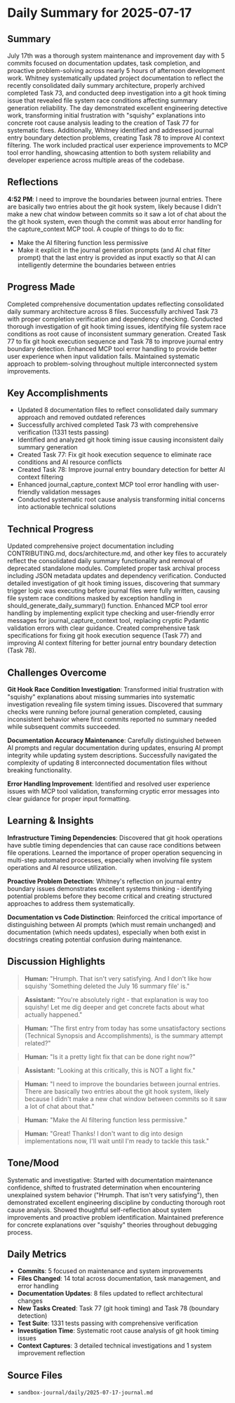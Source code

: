 # Daily Summary for 2025-07-17

## Summary

July 17th was a thorough system maintenance and improvement day with 5 commits focused on documentation updates, task completion, and proactive problem-solving across nearly 5 hours of afternoon development work. Whitney systematically updated project documentation to reflect the recently consolidated daily summary architecture, properly archived completed Task 73, and conducted deep investigation into a git hook timing issue that revealed file system race conditions affecting summary generation reliability. The day demonstrated excellent engineering detective work, transforming initial frustration with "squishy" explanations into concrete root cause analysis leading to the creation of Task 77 for systematic fixes. Additionally, Whitney identified and addressed journal entry boundary detection problems, creating Task 78 to improve AI context filtering. The work included practical user experience improvements to MCP tool error handling, showcasing attention to both system reliability and developer experience across multiple areas of the codebase.

## Reflections

**4:52 PM**: I need to improve the boundaries between journal entries. There are basically two entries about the git hook system, likely because I didn't make a new chat window between commits so it saw a lot of chat about the the git hook system, even though the commit was about error handling for the capture_context MCP tool. A couple of things to do to fix:

- Make the AI filtering function less permissive
- Make it explicit in the journal generation prompts (and AI chat filter prompt) that the last entry is provided as input exactly so that AI can intelligently determine the boundaries between entries

## Progress Made

Completed comprehensive documentation updates reflecting consolidated daily summary architecture across 8 files. Successfully archived Task 73 with proper completion verification and dependency checking. Conducted thorough investigation of git hook timing issues, identifying file system race conditions as root cause of inconsistent summary generation. Created Task 77 to fix git hook execution sequence and Task 78 to improve journal entry boundary detection. Enhanced MCP tool error handling to provide better user experience when input validation fails. Maintained systematic approach to problem-solving throughout multiple interconnected system improvements.

## Key Accomplishments

- Updated 8 documentation files to reflect consolidated daily summary approach and removed outdated references
- Successfully archived completed Task 73 with comprehensive verification (1331 tests passing)
- Identified and analyzed git hook timing issue causing inconsistent daily summary generation
- Created Task 77: Fix git hook execution sequence to eliminate race conditions and AI resource conflicts  
- Created Task 78: Improve journal entry boundary detection for better AI context filtering
- Enhanced journal_capture_context MCP tool error handling with user-friendly validation messages
- Conducted systematic root cause analysis transforming initial concerns into actionable technical solutions

## Technical Progress

Updated comprehensive project documentation including CONTRIBUTING.md, docs/architecture.md, and other key files to accurately reflect the consolidated daily summary functionality and removal of deprecated standalone modules. Completed proper task archival process including JSON metadata updates and dependency verification. Conducted detailed investigation of git hook timing issues, discovering that summary trigger logic was executing before journal files were fully written, causing file system race conditions masked by exception handling in should_generate_daily_summary() function. Enhanced MCP tool error handling by implementing explicit type checking and user-friendly error messages for journal_capture_context tool, replacing cryptic Pydantic validation errors with clear guidance. Created comprehensive task specifications for fixing git hook execution sequence (Task 77) and improving AI context filtering for better journal entry boundary detection (Task 78).

## Challenges Overcome

**Git Hook Race Condition Investigation**: Transformed initial frustration with "squishy" explanations about missing summaries into systematic investigation revealing file system timing issues. Discovered that summary checks were running before journal generation completed, causing inconsistent behavior where first commits reported no summary needed while subsequent commits succeeded.

**Documentation Accuracy Maintenance**: Carefully distinguished between AI prompts and regular documentation during updates, ensuring AI prompt integrity while updating system descriptions. Successfully navigated the complexity of updating 8 interconnected documentation files without breaking functionality.

**Error Handling Improvement**: Identified and resolved user experience issues with MCP tool validation, transforming cryptic error messages into clear guidance for proper input formatting.

## Learning & Insights

**Infrastructure Timing Dependencies**: Discovered that git hook operations have subtle timing dependencies that can cause race conditions between file operations. Learned the importance of proper operation sequencing in multi-step automated processes, especially when involving file system operations and AI resource utilization.

**Proactive Problem Detection**: Whitney's reflection on journal entry boundary issues demonstrates excellent systems thinking - identifying potential problems before they become critical and creating structured approaches to address them systematically.

**Documentation vs Code Distinction**: Reinforced the critical importance of distinguishing between AI prompts (which must remain unchanged) and documentation (which needs updates), especially when both exist in docstrings creating potential confusion during maintenance.

## Discussion Highlights

> **Human:** "Hrumph. That isn't very satisfying. And I don't like how squishy 'Something deleted the July 16 summary file' is."

> **Assistant:** "You're absolutely right - that explanation is way too squishy! Let me dig deeper and get concrete facts about what actually happened."

> **Human:** "The first entry from today has some unsatisfactory sections (Technical Synopsis and Accomplishments), is the summary attempt related?"

> **Human:** "Is it a pretty light fix that can be done right now?"

> **Assistant:** "Looking at this critically, this is NOT a light fix."

> **Human:** "I need to improve the boundaries between journal entries. There are basically two entries about the git hook system, likely because I didn't make a new chat window between commits so it saw a lot of chat about that."

> **Human:** "Make the AI filtering function less permissive."

> **Human:** "Great! Thanks! I don't want to dig into design implementations now, I'll wait until I'm ready to tackle this task."

## Tone/Mood

Systematic and investigative: Started with documentation maintenance confidence, shifted to frustrated determination when encountering unexplained system behavior ("Hrumph. That isn't very satisfying"), then demonstrated excellent engineering discipline by conducting thorough root cause analysis. Showed thoughtful self-reflection about system improvements and proactive problem identification. Maintained preference for concrete explanations over "squishy" theories throughout debugging process.

## Daily Metrics

- **Commits**: 5 focused on maintenance and system improvements
- **Files Changed**: 14 total across documentation, task management, and error handling
- **Documentation Updates**: 8 files updated to reflect architectural changes
- **New Tasks Created**: Task 77 (git hook timing) and Task 78 (boundary detection)  
- **Test Suite**: 1331 tests passing with comprehensive verification
- **Investigation Time**: Systematic root cause analysis of git hook timing issues
- **Context Captures**: 3 detailed technical investigations and 1 system improvement reflection

## Source Files

- `sandbox-journal/daily/2025-07-17-journal.md` 